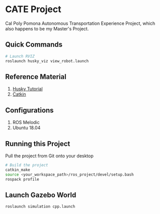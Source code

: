 # CATE Project

Cal Poly Pomona Autonomous Transportation Experience Project, which also happens to be my Master's Project.

## Quick Commands

```bash
# Launch RVIZ
roslaunch husky_viz view_robot.launch
 ```

## Reference Material

1. [Husky Tutorial](http://www.clearpathrobotics.com/assets/guides/kinetic/husky/SimulatingHusky.html)
2. [Catkin](http://wiki.ros.org/catkin/workspaces#Source_Space)

## Configurations

1. ROS Melodic
2. Ubuntu 18.04

## Running this Project

Pull the project from Git onto your desktop

```bash
# Build the project
catkin_make
source <your_workspace_path>/ros_project/devel/setup.bash
rospack profile
```

## Launch Gazebo World

```bash
roslaunch simulation cpp.launch
```
